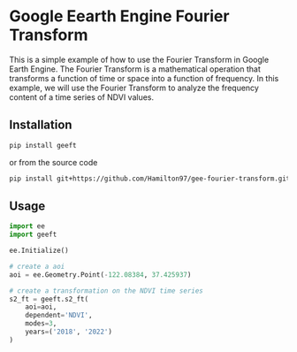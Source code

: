 # Google Eearth Engine Fourier Transform
This is a simple example of how to use the Fourier Transform in Google Earth Engine. The Fourier Transform is a mathematical operation that transforms a function of time or space into a function of frequency. In this example, we will use the Fourier Transform to analyze the frequency content of a time series of NDVI values.

## Installation
```bash
pip install geeft
```
or from the source code
```bash
pip install git+https://github.com/Hamilton97/gee-fourier-transform.git
```

## Usage
```python
import ee
import geeft

ee.Initialize()

# create a aoi
aoi = ee.Geometry.Point(-122.08384, 37.425937)

# create a transformation on the NDVI time series
s2_ft = geeft.s2_ft(
    aoi=aoi,
    dependent='NDVI',
    modes=3,
    years=('2018', '2022')
)
```